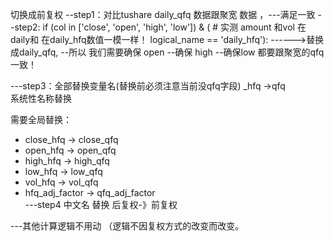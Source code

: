 切换成前复权
--step1：对比tushare daily_qfq 数据跟聚宽 数据  ，---满足一致
--step2: if (col in ['close', 'open', 'high', 'low']) & (  # 实测 amount 和vol 在daily和 在daily_hfq数值一模一样！
                            logical_name == 'daily_hfq'):  ------>替换成daily_qfq, 
            --所以 我们需要确保 open 
                        --确保 high
                        --确保low 都要跟聚宽的qfq一致！

---step3：全部替换变量名(替换前必须注意当前没qfq字段) _hfq ->qfq   
 系统性名称替换

  需要全局替换：
  - close_hfq → close_qfq                                                                                                                                                              
  - open_hfq → open_qfq                                                                                                                                                                
  - high_hfq → high_qfq                                                                                                                                                                
  - low_hfq → low_qfq                                                                                                                                                                  
  - vol_hfq → vol_qfq                                                                                                                                                                  
  - hfq_adj_factor → qfq_adj_factor     
---step4 中文名 替换 后复权-》前复权

---其他计算逻辑不用动 （逻辑不因复权方式的改变而改变。